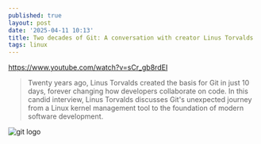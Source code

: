 ```yaml
---
published: true
layout: post
date: '2025-04-11 10:13'
title: Two decades of Git: A conversation with creator Linus Torvalds
tags: linux 
---
```

<https://www.youtube.com/watch?v=sCr_gb8rdEI>

> Twenty years ago, Linus Torvalds created the basis for Git in just 10 days, forever changing how developers collaborate on code. In this candid interview, Linus Torvalds discusses Git's unexpected journey from a Linux kernel management tool to the foundation of modern software development.

![git logo](https://git-scm.com/images/logos/downloads/Git-Logo-White.svg)
